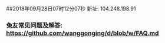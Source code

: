 ##2018年09月28日07时12分07秒 新址: 104.248.198.91
### 兔友常见问题及解答: https://github.com/wanggonging/d/blob/w/FAQ.md
